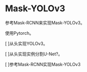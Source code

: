 # Mask-YOLOv3

参考Mask-RCNN来实现Mask-YOLOv3。

使用Pytorch。

[ ]从头实现YOLOv3。

[ ]从头实现实例分割U-Net?。

[ ]参考Mask-RCNN实现Mask-YOLOv3

